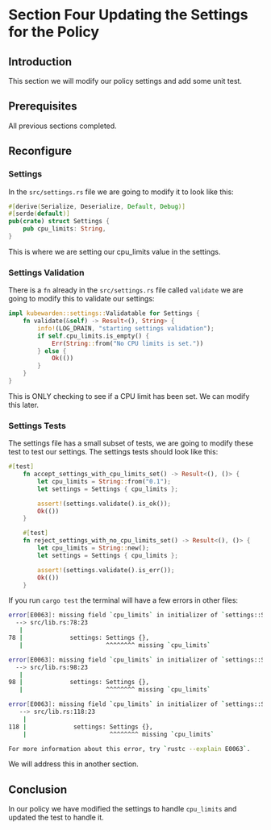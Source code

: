 # Section Four Updating the Settings for the Policy

## Introduction

This section we will modify our policy settings and add some unit test.

## Prerequisites

All previous sections completed.

## Reconfigure

### Settings

In the `src/settings.rs` file we are going to modify it to look like this:

```Rust
#[derive(Serialize, Deserialize, Default, Debug)]
#[serde(default)]
pub(crate) struct Settings {
    pub cpu_limits: String,
}
```

This is where we are setting our cpu_limits value in the settings.

### Settings Validation

There is a `fn` already in the `src/settings.rs` file called `validate` we are going to modify this to validate our settings:

```Rust
impl kubewarden::settings::Validatable for Settings {
    fn validate(&self) -> Result<(), String> {
        info!(LOG_DRAIN, "starting settings validation");
        if self.cpu_limits.is_empty() {
            Err(String::from("No CPU limits is set."))
        } else {
            Ok(())
        }
    }
}
```

This is ONLY checking to see if a CPU limit has been set. We can modify this later.

### Settings Tests

The settings file has a small subset of tests, we are going to modify these test to test our settings. The settings tests should look like this:

```Rust
#[test]
    fn accept_settings_with_cpu_limits_set() -> Result<(), ()> {
        let cpu_limits = String::from("0.1");
        let settings = Settings { cpu_limits };

        assert!(settings.validate().is_ok());
        Ok(())
    }

    #[test]
    fn reject_settings_with_no_cpu_limits_set() -> Result<(), ()> {
        let cpu_limits = String::new();
        let settings = Settings { cpu_limits };

        assert!(settings.validate().is_err());
        Ok(())
    }
```

If you run `cargo test` the terminal will have a few errors in other files:

```bash
error[E0063]: missing field `cpu_limits` in initializer of `settings::Settings`
  --> src/lib.rs:78:23
   |
78 |             settings: Settings {},
   |                       ^^^^^^^^ missing `cpu_limits`

error[E0063]: missing field `cpu_limits` in initializer of `settings::Settings`
  --> src/lib.rs:98:23
   |
98 |             settings: Settings {},
   |                       ^^^^^^^^ missing `cpu_limits`

error[E0063]: missing field `cpu_limits` in initializer of `settings::Settings`
   --> src/lib.rs:118:23
    |
118 |             settings: Settings {},
    |                       ^^^^^^^^ missing `cpu_limits`

For more information about this error, try `rustc --explain E0063`.
```

We will address this in another section.

## Conclusion

In our policy we have modified the settings to handle `cpu_limits` and updated the test to handle it.
